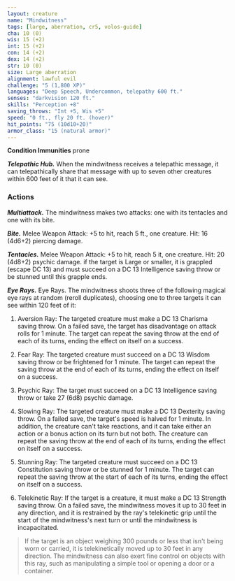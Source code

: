 ```yaml
---
layout: creature
name: "Mindwitness"
tags: [large, aberration, cr5, volos-guide]
cha: 10 (0)
wis: 15 (+2)
int: 15 (+2)
con: 14 (+2)
dex: 14 (+2)
str: 10 (0)
size: Large aberration
alignment: lawful evil
challenge: "5 (1,800 XP)"
languages: "Deep Speech, Undercommon, telepathy 600 ft."
senses: "darkvision 120 ft."
skills: "Perception +8"
saving_throws: "Int +5, Wis +5"
speed: "0 ft., fly 20 ft. (hover)"
hit_points: "75 (10d10+20)"
armor_class: "15 (natural armor)"
---
```


**Condition Immunities** prone

***Telepathic Hub.*** When the mindwitness receives a telepathic message, it can telepathically share that message with up to seven other creatures within 600 feet of it that it can see.

### Actions

***Multiattack.*** The mindwitness makes two attacks: one with its tentacles and one with its bite.

***Bite.*** Melee Weapon Attack: +5 to hit, reach 5 ft., one creature. Hit: 16 (4d6+2) piercing damage.

***Tentacles.*** Melee Weapon Attack: +5 to hit, reach 5 it, one creature. Hit: 20 (4d8+2) psychic damage. if the target is Large or smaller, it is grappled (escape DC 13) and must succeed on a DC 13 Intelligence saving throw or be stunned until this grapple ends.

***Eye Rays.*** Eye Rays. The mindwitness shoots three of the following magical eye rays at random (reroll duplicates), choosing one to three targets it can see within 120 feet of it:

1. Aversion Ray: The targeted creature must make a DC 13 Charisma saving throw. On a failed save, the target has disadvantage on attack rolls for 1 minute. The target can repeat the saving throw at the end of each of its turns, ending the effect on itself on a success.

2. Fear Ray: The targeted creature must succeed on a DC 13 Wisdom saving throw or be frightened for 1 minute. The target can repeat the saving throw at the end of each of its turns, ending the effect on itself on a success.

3. Psychic Ray: The target must succeed on a DC 13 Intelligence saving throw or take 27 (6d8) psychic damage.

4. Slowing Ray: The targeted creature must make a DC 13 Dexterity saving throw. On a failed save, the target's speed is halved for 1 minute. In addition, the creature can't take reactions, and it can take either an action or a bonus action on its turn but not both. The creature can repeat the saving throw at the end of each of its turns, ending the effect on itself on a success.

5. Stunning Ray: The targeted creature must succeed on a DC 13 Constitution saving throw or be stunned for 1 minute. The target can repeat the saving throw at the start of each of its turns, ending the effect on itself on a success.

6. Telekinetic Ray: If the target is a creature, it must make a DC 13 Strength saving throw. On a failed save, the mindwitness moves it up to 30 feet in any direction, and it is restrained by the ray's telekinetic grip until the start of the mindwitness's next turn or until the mindwitness is incapacitated.

>If the target is an object weighing 300 pounds or less that isn't being worn or carried, it is telekinetically moved up to 30 feet in any direction. The mindwitness can also exert fine control on objects with this ray, such as manipulating a simple tool or opening a door or a container.
